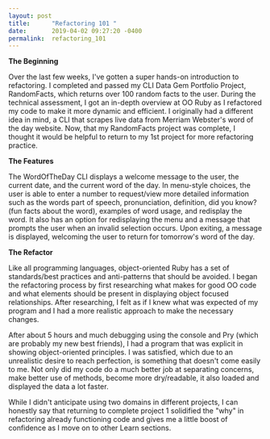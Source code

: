 ```yaml
---
layout: post
title:      "Refactoring 101 "
date:       2019-04-02 09:27:20 -0400
permalink:  refactoring_101
---
```


**The Beginning**

Over the last few weeks, I've gotten a super hands-on introduction to refactoring. I completed and passed my CLI Data Gem Portfolio Project, RandomFacts, which returns over 100 random facts to the user. During the technical assessment, I got an in-depth overview at OO Ruby as I refactored my code to make it more dynamic and efficient. I originally had a different idea in mind, a CLI that scrapes live data from Merriam Webster's word of the day website. Now, that my RandomFacts project was complete, I thought it would be helpful to return to my 1st project for more refactoring practice.

**The Features**

The WordOfTheDay CLI displays a welcome message to the user, the current date, and the current word of the day. In menu-style choices, the user is able to enter a number to request/view more detailed information such as the words part of speech, pronunciation, definition, did you know? (fun facts about the word), examples of word usage, and redisplay the word. It also has an option for redisplaying the menu and a message that prompts the user when an invalid selection occurs. Upon exiting, a message is displayed, welcoming the user to return for tomorrow's word of the day. 

**The Refactor**

Like all programming languages, object-oriented Ruby has a set of standards/best practices and anti-patterns that should be avoided. I began the refactoring process by first researching what makes for good OO code and what elements should be present in displaying object focused relationships.  After researching, I felt as if I knew what was expected of my program and I had a more realistic approach to make the necessary changes. 

After about 5 hours and much debugging using the console and Pry (which are probably my new best friends), I had a program that was explicit in showing object-oriented principles. I was satisfied, which due to an unrealistic desire to reach perfection, is something that doesn't come easily to me.  Not only did my code do a much better job at separating concerns, make better use of methods, become more dry/readable, it also loaded and displayed the data a lot faster.

While I didn't anticipate using two domains in different projects, I can honestly say that returning to complete project 1 solidified the "why" in refactoring already functioning code and gives me a little boost of confidence as I move on to other Learn sections. 




 

